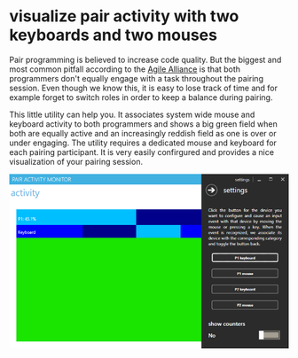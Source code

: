 visualize pair activity with two keyboards and two mouses
=========================================================
Pair programming is believed to increase code quality. But the biggest and most common pitfall according to the [Agile Alliance](https://www.agilealliance.org/glossary/pairing/) is that both programmers don't equally engage with a task throughout the pairing session.
Even though we know this, it is easy to lose track of time and for example forget to switch roles in order to keep a balance during pairing.

This little utility can help you. It associates system wide mouse and keyboard activity to both programmers and shows a big green field when both are equally active and an increasingly reddish field as one is over or under engaging. The utility requires a dedicated mouse and keyboard for each pairing participant. 
It is very easily confirgured and provides a nice visualization of your pairing session.

![Screenshot](https://raw.githubusercontent.com/halllo/PairActivityMonitor/master/screenshot.png)